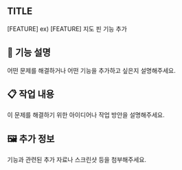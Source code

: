 
## TITLE
[FEATURE] 
ex) [FEATURE] 지도 핀 기능 추가

## 🔨 기능 설명
어떤 문제를 해결하거나 어떤 기능을 추가하고 싶은지 설명해주세요.

## 📋 작업 내용
이 문제를 해결하기 위한 아이디어나 작업 방안을 설명해주세요.

## 🖼️ 추가 정보
기능과 관련된 추가 자료나 스크린샷 등을 첨부해주세요.

